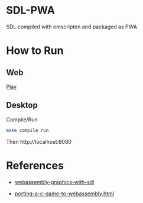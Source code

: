 # SDL-PWA

SDL compiled with emscripten and packaged as PWA

# How to Run

## Web
[Play](https://humbertodias.github.io/sdl2-web)
## Desktop

Compile/Run

```sh
make compile run
```

Then
http://localhost:8080


# References

* [webassembly-graphics-with-sdl](https://www.jamesfmackenzie.com/2019/12/01/webassembly-graphics-with-sdl)

* [porting-a-c-game-to-webassembly.html](https://ryanpcmcquen.org/code/2020/11/26/porting-a-c-game-to-webassembly.html)
